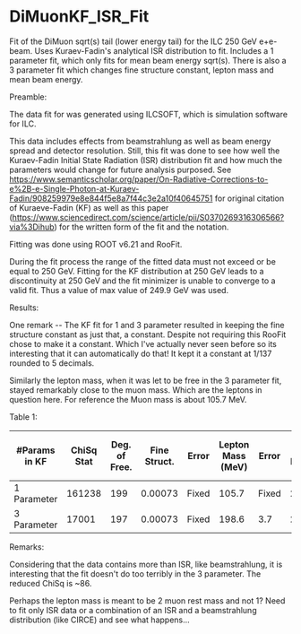 # DiMuonKF_ISR_Fit
Fit of the DiMuon sqrt(s) tail (lower energy tail) for the ILC 250 GeV e+e- beam. Uses Kuraev-Fadin's analytical ISR distribution to fit. Includes a 1 parameter fit, which only fits for mean beam energy sqrt(s). There is also a 3 parameter fit which changes fine structure constant, lepton mass and mean beam energy.

Preamble:

The data fit for was generated using ILCSOFT, which is simulation software for ILC.

This data includes effects from beamstrahlung as well as beam energy spread and detector resolution. Still, this fit was done to see how well the Kuraev-Fadin Initial State Radiation (ISR) distribution fit and how much the parameters would change for future analysis purposed. See https://www.semanticscholar.org/paper/On-Radiative-Corrections-to-e%2B-e-Single-Photon-at-Kuraev-Fadin/908259979e8e844f5e8a7f44c3e2a10f40645751 for original citation of Kuraeve-Fadin (KF) as well as this paper (https://www.sciencedirect.com/science/article/pii/S0370269316306566?via%3Dihub) for the written form of the fit and the notation.

Fitting was done using ROOT v6.21 and RooFit.

During the fit process the range of the fitted data must not exceed or be equal to 250 GeV. Fitting for the KF distribution at 250 GeV leads to a discontinuity at 250 GeV and the fit minimizer is unable to converge to a valid fit. Thus a value of max value of 249.9 GeV was used.

Results: 

One remark -- The KF fit for 1 and 3 parameter resulted in keeping the fine structure constant as just that, a constant. Despite not requiring this RooFit chose to make it a constant. Which I've actually never seen before so its interesting that it can automatically do that! It kept it a constant at 1/137 rounded to 5 decimals.

Similarly the lepton mass, when it was let to be free in the 3 parameter fit, stayed remarkably close to the muon mass. Which are the leptons in question here. For reference the Muon mass is about 105.7 MeV.

Table 1:

| #Params in KF | ChiSq Stat    | Deg. of Free. | Fine Struct.  | Error   | Lepton Mass (MeV)   | Error   | Mean Beam Energy (GeV) | Error   |
| ------------- | ------------- | ------------- | ------------- | ------- | ------------------- | ------- | ---------------------- | ------- |
| 1 Parameter   | 161238        | 199           | 0.00073       |  Fixed  | 105.7               |  Fixed  | 250.12                 | 0.15    |
| 3 Parameter   | 17001         | 197           | 0.00073       |  Fixed  | 198.6               |  3.7    | 250.18                 | 0.21    |

Remarks:

Considering that the data contains more than ISR, like beamstrahlung, it is interesting that the fit doesn't do too terribly in the 3 parameter. The reduced ChiSq is ~86.

Perhaps the lepton mass is meant to be 2 muon rest mass and not 1? Need to fit only ISR data or a combination of an ISR and a beamstrahlung distribution (like CIRCE) and see what happens...
